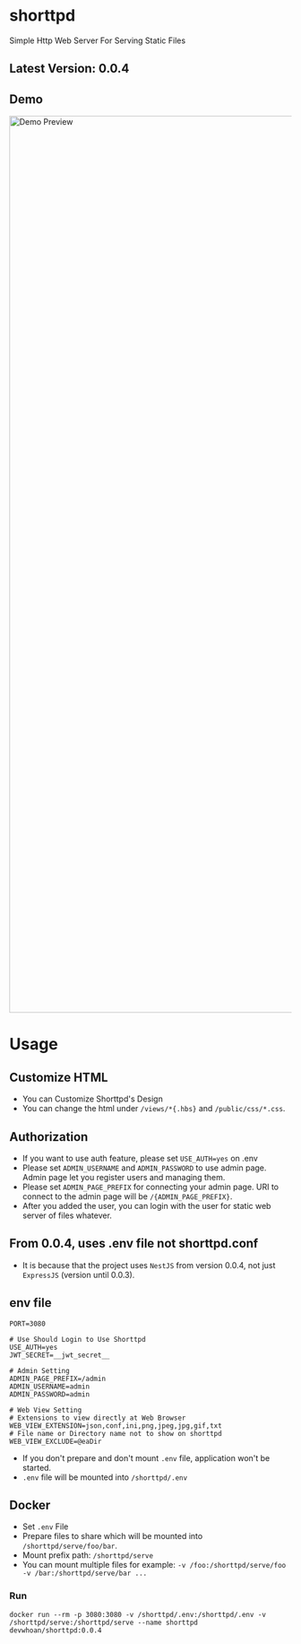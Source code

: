 # shorttpd

Simple Http Web Server For Serving Static Files

## Latest Version: 0.0.4

## Demo

<img width="1600" alt="Demo Preview" src="https://user-images.githubusercontent.com/65178775/215252787-e6b80509-be23-4796-8cc8-f1ecdc5d9ea5.gif">

# Usage

## Customize HTML

- You can Customize Shorttpd's Design
- You can change the html under `/views/*{.hbs}` and `/public/css/*.css`.

## Authorization

- If you want to use auth feature, please set `USE_AUTH=yes` on .env
- Please set `ADMIN_USERNAME` and `ADMIN_PASSWORD` to use admin page. Admin page let you register users and managing them.
- Please set `ADMIN_PAGE_PREFIX` for connecting your admin page. URI to connect to the admin page will be `/{ADMIN_PAGE_PREFIX}`.
- After you added the user, you can login with the user for static web server of files whatever.

## From 0.0.4, uses .env file not shorttpd.conf

- It is because that the project uses `NestJS` from version 0.0.4, not just `ExpressJS` (version until 0.0.3).

## env file

```env
PORT=3080

# Use Should Login to Use Shorttpd
USE_AUTH=yes
JWT_SECRET=__jwt_secret__

# Admin Setting
ADMIN_PAGE_PREFIX=/admin
ADMIN_USERNAME=admin
ADMIN_PASSWORD=admin

# Web View Setting
# Extensions to view directly at Web Browser
WEB_VIEW_EXTENSION=json,conf,ini,png,jpeg,jpg,gif,txt
# File name or Directory name not to show on shorttpd
WEB_VIEW_EXCLUDE=@eaDir
```

- If you don't prepare and don't mount `.env` file, application won't be started.
- `.env` file will be mounted into `/shorttpd/.env`

## Docker

- Set `.env` File
- Prepare files to share which will be mounted into `/shorttpd/serve/foo/bar`.
- Mount prefix path: `/shorttpd/serve`
- You can mount multiple files for example: `-v /foo:/shorttpd/serve/foo -v /bar:/shorttpd/serve/bar ...`

### Run

`docker run --rm -p 3080:3080 -v /shorttpd/.env:/shorttpd/.env -v /shorttpd/serve:/shorttpd/serve --name shorttpd devwhoan/shorttpd:0.0.4`

